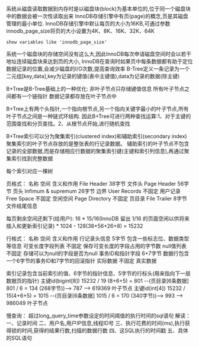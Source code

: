 系统从磁盘读取数据到内存时是以磁盘块(block)为基本单位的,位于同一个磁盘块中的数据会被一次性读取出来
InnoDB存储引擎中有页(page)的概念,页是其磁盘管理的最小单位.
InnoDB存储引擎中默认每页的大小为16KB,可通过参数innodb_page_size将页的大小设置为4K、8K、16K、32K、64K
```mysql
show variables like 'innodb_page_size'
```
系统一个磁盘块的存储空间没有这么大,因此InnoDB每次申请磁盘空间时会以若干地址连续磁盘块来达到页的大小,
InnoDB在查询时如果页中每条数据都有助于定位数据记录的位置,会减少磁盘的I/O次数,提高查询效率
B-Tree定义一条记录为一个二元组[key,data],key为记录的键值(表中主键值),data为记录的数据(除主键)

B+Tree是B-Tree基础上的一种优化:
非叶子节点只存储键值信息
所有叶子节点之间都有一个链指针
数据记录都存放在叶子节点中

B+Tree上有两个头指针,一个指向根节点,另一个指向关键字最小的叶子节点,所有叶子节点之间是一种链式环结构.
因此B+Tree可进行两种查找运算:1、对于主键的范围查找和分页查找。2、从根节点开始,进行随机查找

B+Tree索引可以分为聚集索引(clustered index)和辅助索引(secondary index)
聚集索引的叶子节点存放的是整张表的行记录数据。
辅助索引的叶子节点不包含记录的全部数据,而是存储相应行数据的聚集索引键(主键和索引列信息),再通过聚集索引找到完整数据

每个索引对应一棵树

页格式：
名称                       空间                  含义和作用
File Header             38字节                文件头
Page Header             56字节                页头
Infimum & supremum      26字节                边界
User Records            不固定                用户记录
Free Space              不固定                空闲空间
Page Directory          不固定                页目录
File Trailer            8字节                 文件结尾信息

每页剩余空间还剩下(给用户):
16 * 15/16(InnoDB 留出 1/16 的页面空闲以供将来插入和更新索引记录) * 1024 - 128(38+56+26+8) = 15232

行格式：
名称                  空间              含义和作用
行记录头信息            5字节       包含一些标志位、数据类型等信息
可变长度字段列表        不固定       保存可变长度的字段占用的字节数
null值列表             不固定       存储可以为null的字段是否为null
事务ID和指针字段        6+7字节      数据行包含一个6字节的事务ID和7字节的回滚指针
实际数据                不固定       真实数据

索引记录包含当前索引的值、6字节的指针信息、5字节的行标头(用来指向下一层数据页的指针)
主键id(bigint[8]) 15232 / 19 (8+6+5) = 801 --(页目录[6条数据] 801 / 6 = 134 (268字节))--> 787 --> 619369 叶子节点
主键id(int[4]) 15232 / 15(4+6+5) = 1015 --(页目录[6条数据] 1015 / 6 = 170 (340字节))--> 993 --> 986049 叶子节点

慢查询：
超过long_query_time参数设定的时间阈值的执行时间的sql语句
解读：
一、记录时间
二、用户名,用户IP信息,线程ID号
三、执行花费的时间(ms),执行获得锁的时间,获得的结果行数,扫描的数据行数
四、这SQL执行的时间戳
五、具体的SQL语句